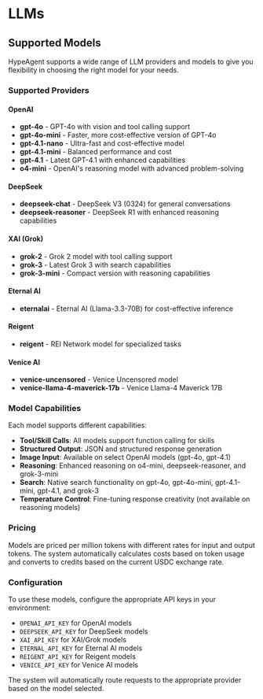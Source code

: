 # LLMs

## Supported Models

HypeAgent supports a wide range of LLM providers and models to give you flexibility in choosing the right model for your needs.

### Supported Providers

#### OpenAI
- **gpt-4o** - GPT-4o with vision and tool calling support
- **gpt-4o-mini** - Faster, more cost-effective version of GPT-4o
- **gpt-4.1-nano** - Ultra-fast and cost-effective model
- **gpt-4.1-mini** - Balanced performance and cost
- **gpt-4.1** - Latest GPT-4.1 with enhanced capabilities
- **o4-mini** - OpenAI's reasoning model with advanced problem-solving

#### DeepSeek
- **deepseek-chat** - DeepSeek V3 (0324) for general conversations
- **deepseek-reasoner** - DeepSeek R1 with enhanced reasoning capabilities

#### XAI (Grok)
- **grok-2** - Grok 2 model with tool calling support
- **grok-3** - Latest Grok 3 with search capabilities
- **grok-3-mini** - Compact version with reasoning capabilities

#### Eternal AI
- **eternalai** - Eternal AI (Llama-3.3-70B) for cost-effective inference

#### Reigent
- **reigent** - REI Network model for specialized tasks

#### Venice AI
- **venice-uncensored** - Venice Uncensored model
- **venice-llama-4-maverick-17b** - Venice Llama-4 Maverick 17B

### Model Capabilities

Each model supports different capabilities:

- **Tool/Skill Calls**: All models support function calling for skills
- **Structured Output**: JSON and structured response generation
- **Image Input**: Available on select OpenAI models (gpt-4o, gpt-4.1)
- **Reasoning**: Enhanced reasoning on o4-mini, deepseek-reasoner, and grok-3-mini
- **Search**: Native search functionality on gpt-4o, gpt-4o-mini, gpt-4.1-mini, gpt-4.1, and grok-3
- **Temperature Control**: Fine-tuning response creativity (not available on reasoning models)

### Pricing

Models are priced per million tokens with different rates for input and output tokens. The system automatically calculates costs based on token usage and converts to credits based on the current USDC exchange rate.

### Configuration

To use these models, configure the appropriate API keys in your environment:
- `OPENAI_API_KEY` for OpenAI models
- `DEEPSEEK_API_KEY` for DeepSeek models
- `XAI_API_KEY` for XAI/Grok models
- `ETERNAL_API_KEY` for Eternal AI models
- `REIGENT_API_KEY` for Reigent models
- `VENICE_API_KEY` for Venice AI models

The system will automatically route requests to the appropriate provider based on the model selected.